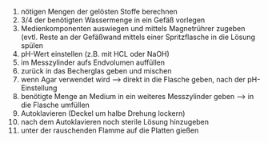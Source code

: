1. nötigen Mengen der gelösten Stoffe berechnen
2. 3/4 der benötigten Wassermenge in ein Gefäß vorlegen
3. Medienkomponenten auswiegen und mittels Magnetrührer zugeben (evtl. Reste an der Gefäßwand mittels einer Spritzflasche in die Lösung spülen
4. pH-Wert einstellen (z.B. mit HCL oder NaOH)
5. im Messzylinder aufs Endvolumen auffüllen
6. zurück in das Becherglas geben und mischen 
7. wenn Agar verwendet wird --> direkt in die Flasche geben, nach der pH-Einstellung
8. benötigte Menge an Medium in ein weiteres Messzylinder geben --> in die Flasche umfüllen 
9. Autoklavieren (Deckel um halbe Drehung lockern)
10. nach dem Autoklavieren noch sterile Lösung hinzugeben 
11. unter der rauschenden Flamme auf die Platten gießen